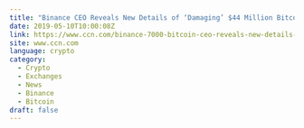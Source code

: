 ```yaml
---
title: "Binance CEO Reveals New Details of ‘Damaging’ $44 Million Bitcoin Hack"
date: 2019-05-10T10:00:08Z
link: https://www.ccn.com/binance-7000-bitcoin-ceo-reveals-new-details-hack?utm_medium=RSS&utm_source=hune
site: www.ccn.com
language: crypto
category:
  - Crypto
  - Exchanges
  - News
  - Binance
  - Bitcoin
draft: false
---
```

